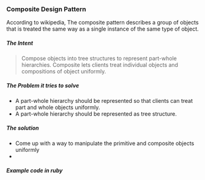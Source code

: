 ### Composite Design Pattern
According to wikipedia, The composite pattern describes a group of objects that is treated the same way as a single instance of the same type of object.

##### The Intent
> Compose objects into tree structures to represent part-whole hierarchies. Composite lets clients treat individual objects and compositions of object uniformly.

##### The Problem it tries to solve
- A part-whole hierarchy should be represented so that clients can treat part and whole objects uniformly.
- A part-whole hierarchy should be represented as tree structure.

##### The solution
- Come up with a way to manipulate the primitive and composite objects uniformly
- 

##### Example code in ruby
